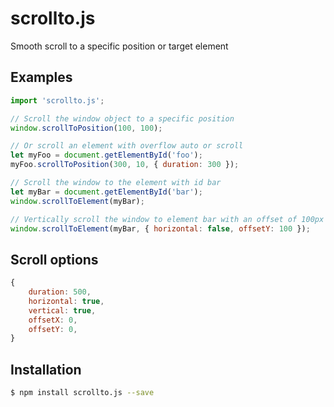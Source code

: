 # scrollto.js
Smooth scroll to a specific position or target element

## Examples
```javascript
import 'scrollto.js';

// Scroll the window object to a specific position
window.scrollToPosition(100, 100);

// Or scroll an element with overflow auto or scroll
let myFoo = document.getElementById('foo');
myFoo.scrollToPosition(300, 10, { duration: 300 });

// Scroll the window to the element with id bar
let myBar = document.getElementById('bar');
window.scrollToElement(myBar);

// Vertically scroll the window to element bar with an offset of 100px
window.scrollToElement(myBar, { horizontal: false, offsetY: 100 });
```

## Scroll options
```javascript
{
    duration: 500,
    horizontal: true,
    vertical: true,
    offsetX: 0,
    offsetY: 0,
}
```

## Installation
```bash
$ npm install scrollto.js --save
```
